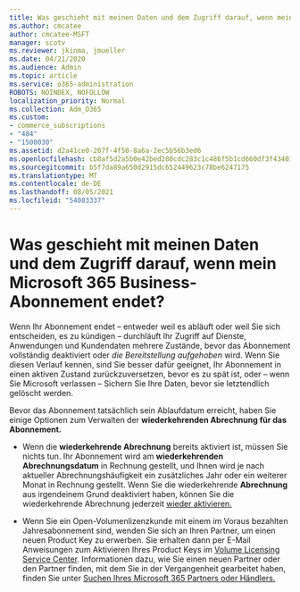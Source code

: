 ```yaml
---
title: Was geschieht mit meinen Daten und dem Zugriff darauf, wenn mein Microsoft 365 Business-Abonnement endet?
ms.author: cmcatee
author: cmcatee-MSFT
manager: scotv
ms.reviewer: jkinma, jmueller
ms.date: 04/21/2020
ms.audience: Admin
ms.topic: article
ms.service: o365-administration
ROBOTS: NOINDEX, NOFOLLOW
localization_priority: Normal
ms.collection: Adm_O365
ms.custom:
- commerce_subscriptions
- "484"
- "1500030"
ms.assetid: d2a41ce0-207f-4f50-8a6a-2ec5b56b3ed6
ms.openlocfilehash: cb8af5d2a5b0e42bed280cdc283c1c486f5b1cd660df3f4340159950395034e9
ms.sourcegitcommit: b5f7da89a650d2915dc652449623c78be6247175
ms.translationtype: MT
ms.contentlocale: de-DE
ms.lasthandoff: 08/05/2021
ms.locfileid: "54083337"
---
```

# <a name="what-happens-to-my-data-and-access-when-my-microsoft-365-for-business-subscription-ends"></a>Was geschieht mit meinen Daten und dem Zugriff darauf, wenn mein Microsoft 365 Business-Abonnement endet?

Wenn Ihr Abonnement endet – entweder weil es abläuft oder weil Sie sich entscheiden, es zu kündigen – durchläuft Ihr Zugriff auf Dienste, Anwendungen und Kundendaten mehrere Zustände, bevor das Abonnement vollständig deaktiviert oder  *die Bereitstellung aufgehoben*  wird. Wenn Sie diesen Verlauf kennen, sind Sie besser dafür geeignet, Ihr Abonnement in einen aktiven Zustand zurückzuversetzen, bevor es zu spät ist, oder – wenn Sie Microsoft verlassen – Sichern Sie Ihre Daten, bevor sie letztendlich gelöscht werden.
  
Bevor das Abonnement tatsächlich sein Ablaufdatum erreicht, haben Sie einige Optionen zum Verwalten der **wiederkehrenden Abrechnung für das Abonnement.**
  
- Wenn die **wiederkehrende Abrechnung** bereits aktiviert ist, müssen Sie nichts tun. Ihr Abonnement wird am **wiederkehrenden Abrechnungsdatum** in Rechnung gestellt, und Ihnen wird je nach aktueller Abrechnungshäufigkeit ein zusätzliches Jahr oder ein weiterer Monat in Rechnung gestellt. Wenn Sie die wiederkehrende **Abrechnung** aus irgendeinem Grund deaktiviert haben, können Sie die wiederkehrende Abrechnung jederzeit [wieder aktivieren.](https://docs.microsoft.com/microsoft-365/commerce/subscriptions/renew-your-subscription#turn-recurring-billing-off-or-on)

- Wenn Sie ein Open-Volumenlizenzkunde mit einem im Voraus bezahlten Jahresabonnement sind, wenden Sie sich an Ihren Partner, um einen neuen Product Key zu erwerben. Sie erhalten dann per E-Mail Anweisungen zum Aktivieren Ihres Product Keys im [Volume Licensing Service Center](https://go.microsoft.com/fwlink/p/?LinkID=282016). Informationen dazu, wie Sie einen neuen Partner oder den Partner finden, mit dem Sie in der Vergangenheit gearbeitet haben, finden Sie unter [Suchen Ihres Microsoft 365 Partners oder Händlers.](https://docs.microsoft.com/microsoft-365/admin/manage/find-your-partner-or-reseller)